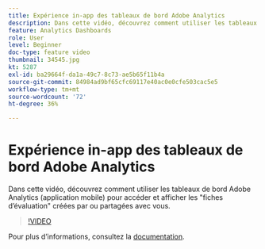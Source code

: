 ```yaml
---
title: Expérience in-app des tableaux de bord Adobe Analytics
description: Dans cette vidéo, découvrez comment utiliser les tableaux de bord Adobe Analytics (application mobile) pour accéder et afficher les "fiches d’évaluation" créées par ou partagées avec vous.
feature: Analytics Dashboards
role: User
level: Beginner
doc-type: feature video
thumbnail: 34545.jpg
kt: 5287
exl-id: ba29664f-da1a-49c7-8c73-ae5b65f11b4a
source-git-commit: 84984ad9bf65cfc69117e40ac0e0cfe503cac5e5
workflow-type: tm+mt
source-wordcount: '72'
ht-degree: 36%

---
```


# Expérience in-app des tableaux de bord Adobe Analytics

Dans cette vidéo, découvrez comment utiliser les tableaux de bord Adobe Analytics (application mobile) pour accéder et afficher les &quot;fiches d’évaluation&quot; créées par ou partagées avec vous.

>[!VIDEO](https://video.tv.adobe.com/v/34545/?quality=12&learn=on)

Pour plus dʼinformations, consultez la [documentation](https://experienceleague.adobe.com/docs/analytics/analyze/mobapp/home.html?lang=fr).
